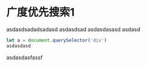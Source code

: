 # 广度优先搜索1
asdasdsadadsadasd
asdasdsad
asdasdasasd
asdasd
```javascript
let a = document.querySelector('div')
asdasdasd

```
asdasdasfassf